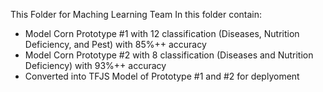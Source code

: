 This Folder for Maching Learning Team
In this folder contain:
  - Model Corn Prototype #1 with 12 classification (Diseases, Nutrition Deficiency, and Pest) with 85%++ accuracy
  - Model Corn Prototype #2 with 8 classification (Diseases and Nutrition Deficiency) with 93%++ accuracy
  - Converted into TFJS Model of Prototype #1 and #2 for deplyoment
